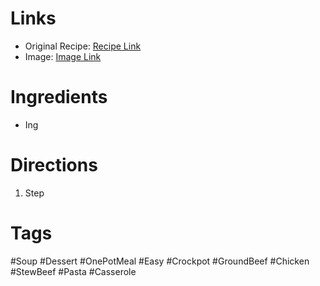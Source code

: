 # Links
* Original Recipe: [Recipe Link]()
* Image: [Image Link]()
# Ingredients
* Ing
# Directions
1. Step
# Tags
#Soup #Dessert #OnePotMeal #Easy #Crockpot #GroundBeef #Chicken #StewBeef #Pasta #Casserole 